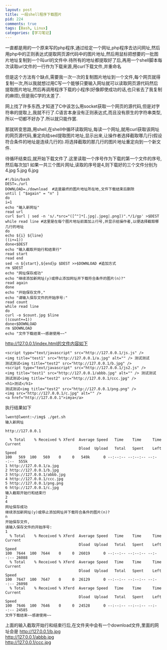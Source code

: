```yaml
--- 
layout: post
title: 一段shell程序下载图片
pid: 224
comments: true
tags: [Bash, Linux]
categories: [学习笔记]
---
```

一直都是用的一个原来写的php程序,通过给定一个网址,php程序去访问网址,然后用php中的正则表达式提取网页源代码中的图片地址,然后用鼠标把想要的一批图片地址复制到一个叫url的文件中.待所有的地址都提取好了后,再用一个shell脚本每次读取url文件的一行作为下载来源,用curl下载文件,并重命名

但是这个方法有个缺点,需要我一次一次的复制图片地址到一个文件,每个网页就得复制一次,所以我就想过用C写一个能够只要输入网址就可以读取网页源代码然后提取图片地址,然后再调用程序下载的小程序(好像即使成功的话,也只省去了我复制的麻烦),但是我C学的太差了.

网上找了许多东西,才知道了C中该怎么用socket获取一个网页的源代码,但是对字符串的提取上,我就不行了.C语言本身没有正则表达式,而且没有原生的字符串类型,所以一切都不好办了.所以就只能作罢.

那就转变思路,用shell,在shell中循环读取网址,每读一个网址,就用curl获取该网址的网页源代码,重定向给sed提取图片地址,显示出来,让操作者选择截取哪几行(假设符合条件的地址是连续几行的).将选择截取的那几行的图片地址重定向到一个新文件.

待循环结束后,就开始下载文件了.这里读取一个序号作为下载的第一个文件的序号,然后每次加1
如果一共三个图片网址,读取的序号是4,则下载好的三个文件分别为4.jpg 5.jpg 6.jpg

    #!/bin/bash
    DEST=./url
    DOWNLOAD=./download  #这是最终的图片地址所在地,文件下载结束后删除
    until [ "$again" = "n" ]
    do
    i=1
    echo "输入新网址"
    read url
    curl $url | sed -n 's/.*src="([^"]*[.jpg|.jpeg|.png])".*/1/gp' >$DEST
    while read line #这里是在每个图片地址前面加上行号,并显示给操作者,以便选择截取哪几行的地址
    do
    echo ${i} ${line} 
    ((i+=1))
    done<$DEST
    echo "输入截取开始行和结束行"
    read start 
    read end
    sed -n ${start},${end}p $DEST >>$DOWNLOAD #追加方式
    rm $DEST
    echo "网址保存成功"
    echo "继续添加新网址(y)或停止添加网址并下载符合条件的图片(n)?"
    read again
    done
    echo "开始保存文件,"
    echo "请输入保存文件的开始序号:"
    read count
    while read line
    do
    curl -o $count.jpg $line 
    ((count+=1))
    done<$DOWNLOAD
    rm $DOWNLOAD
    echo "文件下载结束~~感谢使用~~"

http://127.0.0.1/index.html的文件内容如下

    <script type="text/javascript" src="http://127.0.0.1/js.js" />
    <img title="test1" src="http://127.0.0.1/a.jpg" alt="" /> 测试测试
    测试测试<img title="test2" src="http://127.0.0.1/b.jpg" />
    <script type="text/javascript" src="http://127.0.0.1/js2.js" />
    <img title="test1" src="http://127.0.0.1/abbb.jpg" alt="" /> 测试测试
    测试测试<img title="test2" src="http://127.0.0.1/ccc.jpg" />
    <h1>测试</h1>
    测试测试<img title="test2" src="http://127.0.0.1/png.png" />
    <img src="http://127.0.0.1/c.jpg" alt="" />
    <a href="http://127.0.0.1">imya</a>

执行结果如下

    lwent@lwent:~/img$ ./get.sh
    输入新网址

    http://127.0.0.1

      % Total    % Received % Xferd  Average Speed   Time    Time     Time  Current
                                     Dload  Upload   Total   Spent    Left  Speed
    100   569  100   569    0     0   549k      0 --:--:-- --:--:-- --:--:--  555k
    1 http://127.0.0.1/a.jpg
    2 http://127.0.0.1/b.jpg
    3 http://127.0.0.1/abbb.jpg
    4 http://127.0.0.1/ccc.jpg
    5 http://127.0.0.1/png.png
    6 http://127.0.0.1/c.jpg
    输入截取开始行和结束行
    2
    4
    网址保存成功
    继续添加新网址(y)或停止添加网址并下载符合条件的图片(n)?
    n
    开始保存文件,
    请输入保存文件的开始序号:
    1
      % Total    % Received % Xferd  Average Speed   Time    Time     Time  Current
                                     Dload  Upload   Total   Spent    Left  Speed
    100  7644  100  7644    0     0  26019      0 --:--:-- --:--:-- --:--:-- 26088
      % Total    % Received % Xferd  Average Speed   Time    Time     Time  Current
                                     Dload  Upload   Total   Spent    Left  Speed
    100  7647  100  7647    0     0  26129      0 --:--:-- --:--:-- --:--:-- 26098
      % Total    % Received % Xferd  Average Speed   Time    Time     Time  Current
                                     Dload  Upload   Total   Spent    Left  Speed
    100  7646  100  7646    0     0  24528      0 --:--:-- --:--:-- --:--:-- 24585
    文件下载结束~~感谢使用~~

上面的输入截取开始行和结束行后,在文件夹中会有一个download文件,里面的网址会是
http://127.0.0.1/b.jpg  
http://127.0.0.1/abbb.jpg  
http://127.0.0.1/ccc.jpg  
